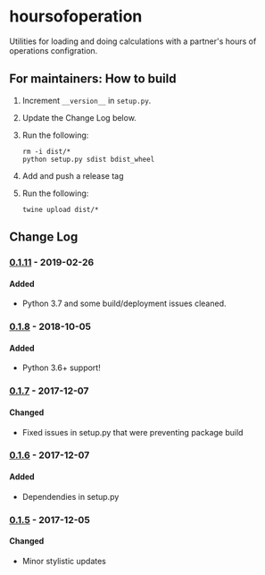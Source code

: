 # hoursofoperation

Utilities for loading and doing calculations with a partner's hours of operations configration.

## For maintainers: How to build

1. Increment `__version__` in `setup.py`.
2. Update the Change Log below.
3. Run the following:
   ```
   rm -i dist/*
   python setup.py sdist bdist_wheel
   ```

4. Add and push a release tag
5. Run the following:
   ```
   twine upload dist/*
   ```

## Change Log
### [0.1.11] - 2019-02-26
#### Added
- Python 3.7 and some build/deployment issues cleaned.

### [0.1.8] - 2018-10-05
#### Added
- Python 3.6+ support!

### [0.1.7] - 2017-12-07
#### Changed
- Fixed issues in setup.py that were preventing package build

### [0.1.6] - 2017-12-07
#### Added
- Dependendies in setup.py

### [0.1.5] - 2017-12-05
#### Changed
- Minor stylistic updates

[0.1.11]: https://github.com/Brightmd/hoursofoperation/compare/release-0.1.8...release-0.1.11
[0.1.8]: https://github.com/Brightmd/hoursofoperation/compare/0.1.7...release-0.1.8
[0.1.7]: https://github.com/Brightmd/hoursofoperation/compare/0.1.6...0.1.7
[0.1.6]: https://github.com/Brightmd/hoursofoperation/compare/0.1.5...0.1.6
[0.1.5]: https://github.com/Brightmd/hoursofoperation/tree/0.1.5
